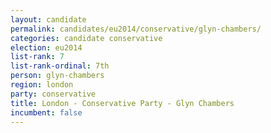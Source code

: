 ```yaml
---
layout: candidate
permalink: candidates/eu2014/conservative/glyn-chambers/
categories: candidate conservative
election: eu2014
list-rank: 7
list-rank-ordinal: 7th
person: glyn-chambers
region: london
party: conservative
title: London - Conservative Party - Glyn Chambers
incumbent: false
---
```

